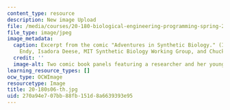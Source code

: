 ```yaml
---
content_type: resource
description: New image Upload
file: /media/courses/20-180-biological-engineering-programming-spring-2006/270a94e707bb88fb151d8a6639393e95_20-180s06-th.jpg
file_type: image/jpeg
image_metadata:
  caption: Excerpt from the comic "Adventures in Synthetic Biology." (Image by Drew
    Endy, Isadora Deese, MIT Synthetic Biology Working Group, and Chuck Wadey.)
  credit: ''
  image-alt: Two comic book panels featuring a researcher and her young assistant.
learning_resource_types: []
ocw_type: OCWImage
resourcetype: Image
title: 20-180s06-th.jpg
uid: 270a94e7-07bb-88fb-151d-8a6639393e95
---
```

